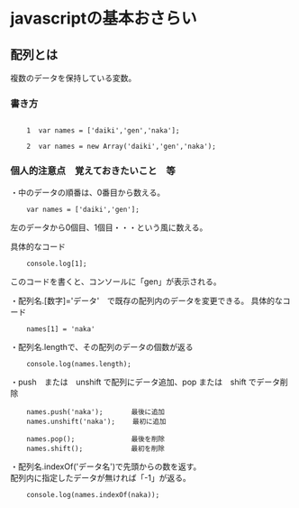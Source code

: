 # javascriptの基本おさらい

## 配列とは

複数のデータを保持している変数。

### 書き方 

```

    1  var names = ['daiki','gen','naka'];

    2  var names = new Array('daiki','gen','naka');
```

### 個人的注意点　覚えておきたいこと　等
・中のデータの順番は、0番目から数える。
```
    var names = ['daiki','gen'];
```    
 左のデータから0個目、1個目・・・という風に数える。<br>

 具体的なコード
```
    console.log[1];
```
このコードを書くと、コンソールに「gen」が表示される。

・配列名.[数字]='データ'　で既存の配列内のデータを変更できる。
具体的なコード
```
    names[1] = 'naka'
```

・配列名.lengthで、その配列のデータの個数が返る
```
    console.log(names.length);
```

・push　または　unshift で配列にデータ追加、pop または　shift でデータ削除
```
    names.push('naka');       最後に追加
    names.unshift('naka');　　 最初に追加

    names.pop();              最後を削除　
    names.shift();　　　　　　  最初を削除
```

・配列名.indexOf('データ名')で先頭からの数を返す。<br>
  配列内に指定したデータが無ければ「-1」が返る。
```
    console.log(names.indexOf(naka));
```


    
